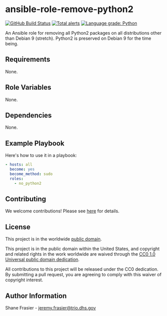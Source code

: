 # ansible-role-remove-python2 #

[![GitHub Build Status](https://github.com/cisagov/ansible-role-remove-python2/workflows/build/badge.svg)](https://github.com/cisagov/ansible-role-remove-python2/actions)
[![Total alerts](https://img.shields.io/lgtm/alerts/g/cisagov/ansible-role-remove-python2.svg?logo=lgtm&logoWidth=18)](https://lgtm.com/projects/g/cisagov/ansible-role-remove-python2/alerts/)
[![Language grade: Python](https://img.shields.io/lgtm/grade/python/g/cisagov/ansible-role-remove-python2.svg?logo=lgtm&logoWidth=18)](https://lgtm.com/projects/g/cisagov/ansible-role-remove-python2/context:python)

An Ansible role for removing all Python2 packages on all distributions
other than Debian 9 (stretch).  Python2 is preserved on Debian 9 for
the time being.

## Requirements ##

None.

## Role Variables ##

None.

## Dependencies ##

None.

## Example Playbook ##

Here's how to use it in a playbook:

```yaml
- hosts: all
  become: yes
  become_method: sudo
  roles:
    - no_python2
```

## Contributing ##

We welcome contributions!  Please see [here](CONTRIBUTING.md) for
details.

## License ##

This project is in the worldwide [public domain](LICENSE).

This project is in the public domain within the United States, and
copyright and related rights in the work worldwide are waived through
the [CC0 1.0 Universal public domain
dedication](https://creativecommons.org/publicdomain/zero/1.0/).

All contributions to this project will be released under the CC0
dedication. By submitting a pull request, you are agreeing to comply
with this waiver of copyright interest.

## Author Information ##

Shane Frasier - <jeremy.frasier@trio.dhs.gov>
